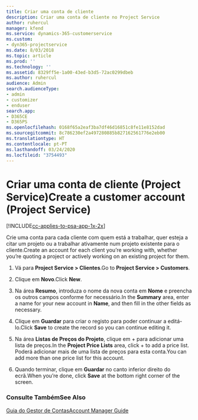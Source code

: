 ```yaml
---
title: Criar uma conta de cliente
description: Criar uma conta de cliente no Project Service
author: ruhercul
manager: kfend
ms.service: dynamics-365-customerservice
ms.custom:
- dyn365-projectservice
ms.date: 8/03/2018
ms.topic: article
ms.prod: ''
ms.technology: ''
ms.assetid: 8329ff5e-1a00-43ed-b3d5-72ac0299dbeb
ms.author: ruhercul
audience: Admin
search.audienceType:
- admin
- customizer
- enduser
search.app:
- D365CE
- D365PS
ms.openlocfilehash: 0168f65a2eaf3ba7df46d16851c8fe11e8152dad
ms.sourcegitcommit: 8c786230ef2a497280885b827162561776e2eb00
ms.translationtype: HT
ms.contentlocale: pt-PT
ms.lasthandoff: 03/24/2020
ms.locfileid: "3754493"
---
```

# <a name="create-a-customer-account-project-service"></a><span data-ttu-id="d29f7-103">Criar uma conta de cliente (Project Service)</span><span class="sxs-lookup"><span data-stu-id="d29f7-103">Create a customer account (Project Service)</span></span>

[!INCLUDE[cc-applies-to-psa-app-1x-2x](../includes/cc-applies-to-psa-app-1x-2x.md)]

<span data-ttu-id="d29f7-104">Crie uma conta para cada cliente com quem está a trabalhar, quer esteja a citar um projeto ou a trabalhar ativamente num projeto existente para o cliente.</span><span class="sxs-lookup"><span data-stu-id="d29f7-104">Create an account for each client you’re working with, whether you’re quoting a project or actively working on an existing project for them.</span></span>  
  
1.  <span data-ttu-id="d29f7-105">Vá para **Project Service > Clientes**.</span><span class="sxs-lookup"><span data-stu-id="d29f7-105">Go to **Project Service > Customers**.</span></span>  
  
2.  <span data-ttu-id="d29f7-106">Clique em **Novo**.</span><span class="sxs-lookup"><span data-stu-id="d29f7-106">Click **New**.</span></span>  
  
3.  <span data-ttu-id="d29f7-107">Na área **Resumo**, introduza o nome da nova conta em **Nome** e preencha os outros campos conforme for necessário.</span><span class="sxs-lookup"><span data-stu-id="d29f7-107">In the **Summary** area, enter a name for your new account in **Name**, and then fill in the other fields as necessary.</span></span>  
  
4.  <span data-ttu-id="d29f7-108">Clique em **Guardar** para criar o registo para poder continuar a editá-lo.</span><span class="sxs-lookup"><span data-stu-id="d29f7-108">Click **Save** to create the record so you can continue editing it.</span></span>  
  
5.  <span data-ttu-id="d29f7-109">Na área **Listas de Preços do Projeto**, clique em + para adicionar uma lista de preços.</span><span class="sxs-lookup"><span data-stu-id="d29f7-109">In the **Project Price Lists** area, click + to add a price list.</span></span> <span data-ttu-id="d29f7-110">Poderá adicionar mais de uma lista de preços para esta conta.</span><span class="sxs-lookup"><span data-stu-id="d29f7-110">You can add more than one price list for this account.</span></span>  
  
6.  <span data-ttu-id="d29f7-111">Quando terminar, clique em **Guardar** no canto inferior direito do ecrã.</span><span class="sxs-lookup"><span data-stu-id="d29f7-111">When you’re done, click **Save** at the bottom right corner of the screen.</span></span>  
  
### <a name="see-also"></a><span data-ttu-id="d29f7-112">Consulte Também</span><span class="sxs-lookup"><span data-stu-id="d29f7-112">See Also</span></span>  
 [<span data-ttu-id="d29f7-113">Guia do Gestor de Contas</span><span class="sxs-lookup"><span data-stu-id="d29f7-113">Account Manager Guide</span></span>](../project-service/account-manager-guide.md)
